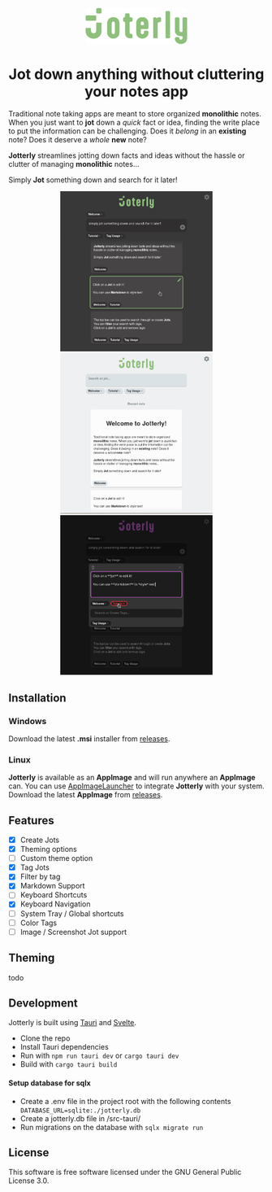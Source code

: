 <p align="center">
<img width="200" src="https://github.com/Demizo/Jotterly/blob/master/Jotterly%20Banner.svg" alt="Jotterly Banner">
</p>
<h1 align="center">Jot down anything without cluttering your notes app</h1>

Traditional note taking apps are meant to store organized **monolithic** notes. When you just want to **jot** down a *quick* fact or idea, finding the write place to put the information can be challenging. Does it *belong* in an **existing** note? Does it deserve a *whole* **new** note?

**Jotterly** streamlines jotting down facts and ideas without the hassle or clutter of managing **monolithic** notes...

Simply **Jot** something down and search for it later!
<p align="center">
<img width="300" src="https://github.com/Demizo/Jotterly/blob/master/web/SearchForJots.png" alt="Jotterly Banner">
<img width="300" src="https://github.com/Demizo/Jotterly/blob/master/web/WelcomePageLight.png" alt="Jotterly Banner">
<img width="300" src="https://github.com/Demizo/Jotterly/blob/master/web/EditJots.png" alt="Jotterly Banner">
</p>

## Installation
### Windows
Download the latest **.msi** installer from [releases](https://github.com/Demizo/Jotterly/releases).
### Linux
**Jotterly** is available as an **AppImage** and will run anywhere an **AppImage** can. You can use [AppImageLauncher](https://github.com/TheAssassin/AppImageLauncher) to integrate **Jotterly** with your system. Download the latest **AppImage** from [releases](https://github.com/Demizo/Jotterly/releases).

## Features
- [x] Create Jots
- [x] Theming options
- [ ] Custom theme option
- [x] Tag Jots
- [x] Filter by tag
- [x] Markdown Support
- [ ] Keyboard Shortcuts
- [x] Keyboard Navigation
- [ ] System Tray / Global shortcuts
- [ ] Color Tags
- [ ] Image / Screenshot Jot support

## Theming
todo

## Development
Jotterly is built using [Tauri](https://tauri.app/) and [Svelte](https://svelte.dev/).
- Clone the repo
- Install Tauri dependencies
- Run with `npm run tauri dev` or `cargo tauri dev`
- Build with `cargo tauri build`
#### Setup database for sqlx
- Create a .env file in the project root with the following contents `DATABASE_URL=sqlite:./jotterly.db`
- Create a jotterly.db file in /src-tauri/
- Run migrations on the database with `sqlx migrate run`

## License

This software is free software licensed under the GNU General Public License 3.0.
